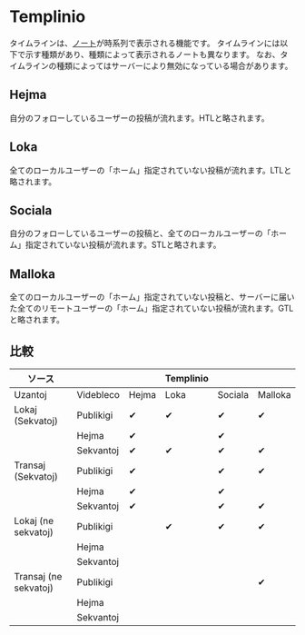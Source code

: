 # Templinio
タイムラインは、[ノート](./note)が時系列で表示される機能です。 タイムラインには以下で示す種類があり、種類によって表示されるノートも異なります。 なお、タイムラインの種類によってはサーバーにより無効になっている場合があります。

## Hejma
自分のフォローしているユーザーの投稿が流れます。HTLと略されます。

## Loka
全てのローカルユーザーの「ホーム」指定されていない投稿が流れます。LTLと略されます。

## Sociala
自分のフォローしているユーザーの投稿と、全てのローカルユーザーの「ホーム」指定されていない投稿が流れます。STLと略されます。

## Malloka
全てのローカルユーザーの「ホーム」指定されていない投稿と、サーバーに届いた全てのリモートユーザーの「ホーム」指定されていない投稿が流れます。GTLと略されます。

## 比較
| ソース                   |           |       | Templinio |         |         |
| --------------------- | --------- | ----- | --------- | ------- | ------- |
| Uzantoj               | Videbleco | Hejma | Loka      | Sociala | Malloka |
| Lokaj (Sekvatoj)      | Publikigi | ✔     | ✔         | ✔       | ✔       |
|                       | Hejma     | ✔     |           | ✔       |         |
|                       | Sekvantoj | ✔     | ✔         | ✔       | ✔       |
| Transaj (Sekvatoj)    | Publikigi | ✔     |           | ✔       | ✔       |
|                       | Hejma     | ✔     |           | ✔       |         |
|                       | Sekvantoj | ✔     |           | ✔       | ✔       |
| Lokaj (ne sekvatoj)   | Publikigi |       | ✔         | ✔       | ✔       |
|                       | Hejma     |       |           |         |         |
|                       | Sekvantoj |       |           |         |         |
| Transaj (ne sekvatoj) | Publikigi |       |           |         | ✔       |
|                       | Hejma     |       |           |         |         |
|                       | Sekvantoj |       |           |         |         |
